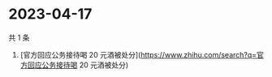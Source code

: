 # 2023-04-17

共 1 条

<!-- BEGIN -->
<!-- 最后更新时间 Mon Apr 17 2023 07:02:44 GMT+0800 (China Standard Time) -->

1. [官方回应公务接待喝 20
   元酒被处分](https://www.zhihu.com/search?q=官方回应公务接待喝 20 元酒被处分)

<!-- END -->
